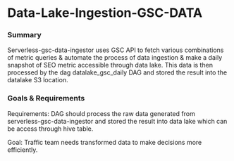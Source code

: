 # Data-Lake-Ingestion-GSC-DATA
### Summary
Serverless-gsc-data-ingestor uses GSC API to fetch various combinations of metric queries & automate the process of data ingestion & make a daily snapshot of SEO metric accessible through data lake. This data is then processed by the dag datalake_gsc_daily DAG and stored the result into the datalake S3 location.


### Goals & Requirements

Requirements: DAG should process the raw data generated from serverless-gsc-data-ingestor and stored the result into data lake which can be access through hive table.

Goal: Traffic team needs transformed data to make decisions more efficiently.
